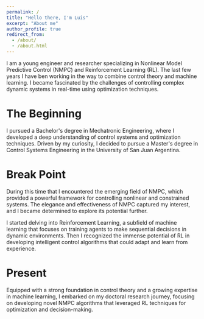 ```yaml
---
permalink: /
title: "Hello there, I'm Luis"
excerpt: "About me"
author_profile: true
redirect_from: 
  - /about/
  - /about.html
---
```

 I am a young engineer and researcher specializing in Nonlinear Model Predictive Control (NMPC) and Reinforcement Learning (RL). The last few years I have ben working in the way to combine control theory and machine learning.
 I became fascinated by the challenges of controlling complex dynamic systems in real-time using optimization techniques.

The Beginning 
======
I pursued a Bachelor's degree in Mechatronic Engineering, where I developed a deep understanding of control systems and optimization techniques. 
Driven by my curiosity, I decided to pursue a Master's degree in Control Systems Engineering in the University of San Juan Argentina. 


Break Point
======
During this time that I encountered the emerging field of NMPC, which provided a powerful framework for controlling nonlinear and constrained systems. The elegance and effectiveness of NMPC captured my interest, and I became determined to explore its potential further.

I started delving into Reinforcement Learning, a subfield of machine learning that focuses on training agents to make sequential decisions in dynamic environments. Then I recognized the immense potential of RL in developing intelligent control algorithms that could adapt and learn from experience.

Present
======
Equipped with a strong foundation in control theory and a growing expertise in machine learning, I embarked on my doctoral research journey, focusing on developing novel NMPC algorithms that leveraged RL techniques for optimization and decision-making. 